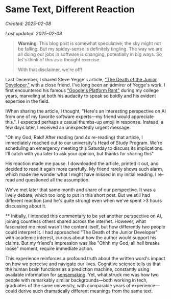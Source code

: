 # Same Text, Different Reaction

*Created: 2025-02-08*

*Last updated: 2025-02-08*

> **Warning**: This blog post is somewhat speculative; the sky might not be falling. But my spidey-sense is definitely tingling. The way we are all doing our jobs in software is changing, potentially in big ways. So let's think of this as a thought exercise.
> 
> With that disclaimer, we're off!

Last December, I shared Steve Yegge's article, ["The Death of the Junior Developer,"](https://sourcegraph.com/blog/the-death-of-the-junior-developer) with a close friend. I've long been an admirer of Yegge's work. I first encountered his famous ["Google's Platform Rant"](https://gist.github.com/chitchcock/1281611) during my college years, marveling at both his audacity to speak so boldly and his evident expertise in the field.

IWhen sharing the article, I thought, "Here's an interesting perspective on AI from one of my favorite software experts—my friend would appreciate this.". I expected perhaps a casual thumbs-up emoji in response. Instead, a few days later, I received an unexpectedly urgent message:

"Oh my God, Rald! After reading (and 4x re-reading) that article, I immediately reached out to our university's Head of Study Program. We're scheduling an emergency meeting this Saturday to discuss its implications. I'll catch with you later to ask your opinion, but thanks for sharing this"

His reaction made me pause. I downloaded the article, printed it out, and decided to read it again more carefully. My friend rarely shows such alarm, which made me wonder what I might have missed in my initial reading. I re-read and questioned all the assumption.

We've met later that same month and share of our perspective. It was a lively debate, which too long to put in this short post. But we still had different reaction (and he's quite strong) even when we've spent >3 hours discussing about it.

**
Initially, I intended this commentary to be yet another perspective on AI, joining countless others shared across the internet. However, what fascinated me most wasn't the content itself, but how differently two people could interpret it. I had approached "The Death of the Junior Developer" with academic interest, curious about how the author would support his claims. But my friend's impression was like "Ohhh my God, all hell breaks loose" moment, require immediate action.

This experience reinforces a profound truth about the written word's impact on how we perceive and navigate our lives. Cognitive science tells us that the human brain functions as a prediction machine, constantly using available information for [sensemaking](https://commoncog.com/good-synthesis-adapting-to-uncertainty/). Yet, what struck me was how two people with remarkably similar backgrounds—both working in tech, graduates of the same university, with comparable years of experience—could derive such dramatically different meanings from the same text.
